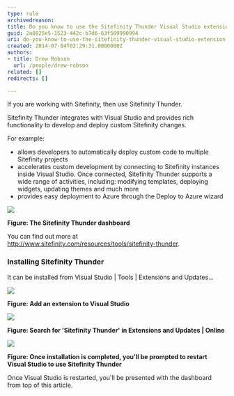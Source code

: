 ```yaml
---
type: rule
archivedreason: 
title: Do you know to use the Sitefinity Thunder Visual Studio extension?
guid: 2a8825e5-1523-442c-b7d6-63f589990994
uri: do-you-know-to-use-the-sitefinity-thunder-visual-studio-extension
created: 2014-07-04T02:29:31.0000000Z
authors:
- title: Drew Robson
  url: /people/drew-robson
related: []
redirects: []

---
```


If you are working with Sitefinity, then use Sitefinity Thunder. 
<!--endintro-->



Sitefinity Thunder integrates with Visual Studio and provides rich functionality to develop and deploy custom Sitefinity changes.

For example:

* allows developers to automatically deploy custom code to multiple Sitefinity projects
* accelerates custom development by connecting to Sitefinity instances inside Visual Studio. Once connected, Sitefinity Thunder supports a wide range of activities, including: modifying templates, deploying widgets, updating themes and much more
* provides easy deployment to Azure through the Deploy to Azure wizard






![](4-07-2014-1-08-52-PM-compressor.png)

**Figure: The Sitefinity Thunder dashboard**

You can find out more at http://www.sitefinity.com/resources/tools/sitefinity-thunder.

### Installing Sitefinity Thunder


It can be installed from Visual Studio | Tools | Extensions and Updates...

![](4-07-2014-12-35-25-PM-compressor.png)

**Figure: Add an extension to Visual Studio**



![](4-07-2014-12-52-20-PM-compressor.png)

**Figure: Search for 'Sitefinity Thunder' in Extensions and Updates | Online**



![](4-07-2014-12-58-32-PM-compressor.png)

**Figure: Once installation is completed, you'll be prompted to restart Visual Studio to use Sitefinity Thunder**

Once Visual Studio is restarted, you'll be presented with the dashboard from top of this article.
